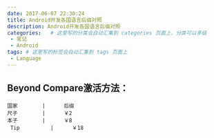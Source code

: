 ```yaml
---
date: 2017-06-07 22:30:24
title: Android开发各国语言后缀对照
description: Android开发各国语言后缀对照
categories:   # 这里写的分类会自动汇集到 categories 页面上，分类可以多级
 - 笔记
 - Android
tags: # 这里写的标签会自动汇集到 tags 页面上
 - Language
---
```


## Beyond Compare激活方法：

```table
国家        |      后缀    
尺子        |      ￥2     
本子        |      ￥8    
 Tip          |      ￥18    
```
